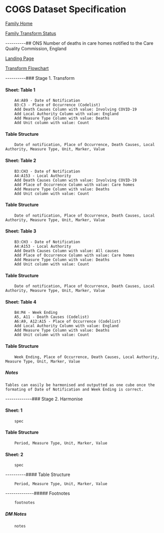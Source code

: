 <!-- #region -->
# COGS Dataset Specification

[Family Home](https://gss-cogs.github.io/family-covid-19/datasets/specmenu.html)

[Family Transform Status](https://gss-cogs.github.io/family-covid-19/datasets/index.html)

----------## ONS Number of deaths in care homes notified to the Care Quality Commission, England 

[Landing Page](https://www.ons.gov.uk/peoplepopulationandcommunity/birthsdeathsandmarriages/deaths/datasets/numberofdeathsincarehomesnotifiedtothecarequalitycommissionengland)

[Transform Flowchart](https://gss-cogs.github.io/family-covid-19/datasets/specflowcharts.html?ONS-Number-of-deaths-in-care-homes-notified-to-the-Care-Quality-Commission-England/flowchart.ttl)

----------### Stage 1. Transform

#### Sheet: Table 1

		A4:A89 - Date of Notification 
        B3:C3 - Place of Occurrence (Codelist)
        Add Death Causes Column with value: Involving COVID-19
        Add Local Authority Column with value: England
        Add Measure Type Column with value: Deaths
        Add Unit column with value: Count
        

#### Table Structure

		Date of notification, Place of Occurrence, Death Causes, Local Authority, Measure Type, Unit, Marker, Value

#### Sheet: Table 2

		B3:CH3 - Date of Notification 
        A4:A153 - Local Authority 
        Add Death Causes Column with value: Involving COVID-19
        Add Place of Occurrence Column with value: Care homes
        Add Measure Type Column with value: Deaths
        Add Unit column with value: Count

#### Table Structure

		Date of notification, Place of Occurrence, Death Causes, Local Authority, Measure Type, Unit, Marker, Value

#### Sheet: Table 3

		B3:CH3 - Date of Notification 
        A4:A153 - Local Authority 
        Add Death Causes Column with value: All causes
        Add Place of Occurrence Column with value: Care homes
        Add Measure Type Column with value: Deaths
        Add Unit column with value: Count

#### Table Structure

		Date of notification, Place of Occurrence, Death Causes, Local Authority, Measure Type, Unit, Marker, Value

#### Sheet: Table 4

		B4:M4 - Week Ending 
        A5, A11 - Death Causes (Codelist)
        A6:A9, A12:A15 - Place of Occurrence (Codelist)
        Add Local Authority Column with value: England
        Add Measure Type Column with value: Deaths
        Add Unit column with value: Count

#### Table Structure

		Week Ending, Place of Occurrence, Death Causes, Local Authority, Measure Type, Unit, Marker, Value

#####  Notes 
    Tables can easily be harmonised and outputted as one cube once the formating of Date of Notification and Week Ending is correct. 

-------------### Stage 2. Harmonise

#### Sheet: 1

		spec

#### Table Structure

		Period, Measure Type, Unit, Marker, Value

#### Sheet: 2

		spec

----------#### Table Structure

		Period, Measure Type, Unit, Marker, Value

--------------##### Footnotes

		footnotes

##### DM Notes

		notes

<!-- #endregion -->
